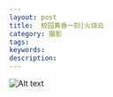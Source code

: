 ```yaml
---
layout: post
title:  校园黄昏一刻|火烧云
category: 摄影
tags:
keywords:
description:
---
```


![Alt text](https://dn-yeungben.qbox.me/public/img/photography/2015-Moments.jpg)

